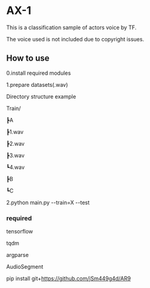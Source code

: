 # AX-1
This is a classification sample of actors voice by TF.

The voice used is not included due to copyright issues.

## How to use
0.install required modules

1.prepare datasets(.wav)

Directory structure example

Train/

  ┣A
  
   ┣1.wav
    
   ┣2.wav
    
   ┣3.wav
    
   ┗4.wav
  
  ┣B
  
  ┗C
  
2.python main.py --train=X --test

### required
tensorflow

tqdm

argparse

AudioSegment

pip install git+https://github.com/jSm449g4d/AR9
